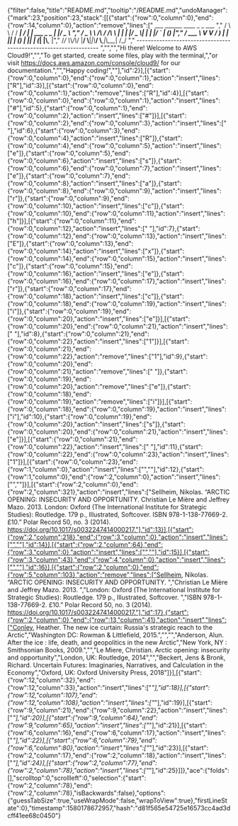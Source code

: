 {"filter":false,"title":"README.md","tooltip":"/README.md","undoManager":{"mark":23,"position":23,"stack":[[{"start":{"row":0,"column":0},"end":{"row":14,"column":0},"action":"remove","lines":["         ___        ______     ____ _                 _  ___  ","        / \\ \\      / / ___|   / ___| | ___  _   _  __| |/ _ \\ ","       / _ \\ \\ /\\ / /\\___ \\  | |   | |/ _ \\| | | |/ _` | (_) |","      / ___ \\ V  V /  ___) | | |___| | (_) | |_| | (_| |\\__, |","     /_/   \\_\\_/\\_/  |____/   \\____|_|\\___/ \\__,_|\\__,_|  /_/ "," ----------------------------------------------------------------- ","","","Hi there! Welcome to AWS Cloud9!","","To get started, create some files, play with the terminal,","or visit https://docs.aws.amazon.com/console/cloud9/ for our documentation.","","Happy coding!",""],"id":2}],[{"start":{"row":0,"column":0},"end":{"row":0,"column":1},"action":"insert","lines":["R"],"id":3}],[{"start":{"row":0,"column":0},"end":{"row":0,"column":1},"action":"remove","lines":["R"],"id":4}],[{"start":{"row":0,"column":0},"end":{"row":0,"column":1},"action":"insert","lines":["#"],"id":5},{"start":{"row":0,"column":1},"end":{"row":0,"column":2},"action":"insert","lines":["#"]}],[{"start":{"row":0,"column":2},"end":{"row":0,"column":3},"action":"insert","lines":[" "],"id":6},{"start":{"row":0,"column":3},"end":{"row":0,"column":4},"action":"insert","lines":["R"]},{"start":{"row":0,"column":4},"end":{"row":0,"column":5},"action":"insert","lines":["e"]},{"start":{"row":0,"column":5},"end":{"row":0,"column":6},"action":"insert","lines":["s"]},{"start":{"row":0,"column":6},"end":{"row":0,"column":7},"action":"insert","lines":["e"]},{"start":{"row":0,"column":7},"end":{"row":0,"column":8},"action":"insert","lines":["a"]},{"start":{"row":0,"column":8},"end":{"row":0,"column":9},"action":"insert","lines":["r"]},{"start":{"row":0,"column":9},"end":{"row":0,"column":10},"action":"insert","lines":["c"]},{"start":{"row":0,"column":10},"end":{"row":0,"column":11},"action":"insert","lines":["h"]}],[{"start":{"row":0,"column":11},"end":{"row":0,"column":12},"action":"insert","lines":[" "],"id":7},{"start":{"row":0,"column":12},"end":{"row":0,"column":13},"action":"insert","lines":["E"]},{"start":{"row":0,"column":13},"end":{"row":0,"column":14},"action":"insert","lines":["x"]},{"start":{"row":0,"column":14},"end":{"row":0,"column":15},"action":"insert","lines":["c"]},{"start":{"row":0,"column":15},"end":{"row":0,"column":16},"action":"insert","lines":["e"]},{"start":{"row":0,"column":16},"end":{"row":0,"column":17},"action":"insert","lines":["r"]},{"start":{"row":0,"column":17},"end":{"row":0,"column":18},"action":"insert","lines":["c"]},{"start":{"row":0,"column":18},"end":{"row":0,"column":19},"action":"insert","lines":["i"]},{"start":{"row":0,"column":19},"end":{"row":0,"column":20},"action":"insert","lines":["e"]}],[{"start":{"row":0,"column":20},"end":{"row":0,"column":21},"action":"insert","lines":[" "],"id":8},{"start":{"row":0,"column":21},"end":{"row":0,"column":22},"action":"insert","lines":["1"]}],[{"start":{"row":0,"column":21},"end":{"row":0,"column":22},"action":"remove","lines":["1"],"id":9},{"start":{"row":0,"column":20},"end":{"row":0,"column":21},"action":"remove","lines":[" "]},{"start":{"row":0,"column":19},"end":{"row":0,"column":20},"action":"remove","lines":["e"]},{"start":{"row":0,"column":18},"end":{"row":0,"column":19},"action":"remove","lines":["i"]}],[{"start":{"row":0,"column":18},"end":{"row":0,"column":19},"action":"insert","lines":["i"],"id":10},{"start":{"row":0,"column":19},"end":{"row":0,"column":20},"action":"insert","lines":["s"]},{"start":{"row":0,"column":20},"end":{"row":0,"column":21},"action":"insert","lines":["e"]}],[{"start":{"row":0,"column":21},"end":{"row":0,"column":22},"action":"insert","lines":[" "],"id":11},{"start":{"row":0,"column":22},"end":{"row":0,"column":23},"action":"insert","lines":["1"]}],[{"start":{"row":0,"column":23},"end":{"row":1,"column":0},"action":"insert","lines":["",""],"id":12},{"start":{"row":1,"column":0},"end":{"row":2,"column":0},"action":"insert","lines":["",""]}],[{"start":{"row":2,"column":0},"end":{"row":2,"column":321},"action":"insert","lines":["Sellheim, Nikolas. “ARCTIC OPENING: INSECURITY AND OPPORTUNITY. Christian Le Mière and Jeffrey Mazo. 2013. London: Oxford (The International Institute for Strategic Studies): Routledge. 179 p., Illustrated, Softcover. ISBN 978-1-138-77669-2. £10.” Polar Record 50, no. 3 (2014). https://doi.org/10.1017/s0032247414000217."],"id":13}],[{"start":{"row":2,"column":218},"end":{"row":3,"column":0},"action":"insert","lines":["",""],"id":14}],[{"start":{"row":2,"column":64},"end":{"row":3,"column":0},"action":"insert","lines":["",""],"id":15}],[{"start":{"row":3,"column":43},"end":{"row":4,"column":0},"action":"insert","lines":["",""],"id":16}],[{"start":{"row":2,"column":0},"end":{"row":5,"column":103},"action":"remove","lines":["Sellheim, Nikolas. “ARCTIC OPENING: INSECURITY AND OPPORTUNITY. ","Christian Le Mière and Jeffrey Mazo. 2013. ","London: Oxford (The International Institute for Strategic Studies): Routledge. 179 p., Illustrated, Softcover. ","ISBN 978-1-138-77669-2. £10.” Polar Record 50, no. 3 (2014). https://doi.org/10.1017/s0032247414000217."],"id":17},{"start":{"row":2,"column":0},"end":{"row":13,"column":41},"action":"insert","lines":["Conley, Heather. The new ice curtain: Russia's strategic reach to the Arctic","Washington DC: Rowman & Littlefield, 2015.","","","Anderson, Alun. After the ice : life, death, and geopolitics in the new Arctic","New York, NY : Smithsonian Books, 2009.","","Le Miere, Christian. Arctic opening: insecurity and opportunity","London, UK: Routledge, 2014","","Beckert, Jens & Bronk, Richard. Uncertain Futures: Imaginaries, Narratives, and Calculation in the Economy","Oxford, UK: Oxford University Press, 2018"]}],[{"start":{"row":12,"column":32},"end":{"row":12,"column":33},"action":"insert","lines":["*"],"id":18}],[{"start":{"row":12,"column":107},"end":{"row":12,"column":108},"action":"insert","lines":["*"],"id":19}],[{"start":{"row":9,"column":21},"end":{"row":9,"column":22},"action":"insert","lines":["*"],"id":20}],[{"start":{"row":9,"column":64},"end":{"row":9,"column":65},"action":"insert","lines":["*"],"id":21}],[{"start":{"row":6,"column":16},"end":{"row":6,"column":17},"action":"insert","lines":["*"],"id":22}],[{"start":{"row":6,"column":79},"end":{"row":6,"column":80},"action":"insert","lines":["*"],"id":23}],[{"start":{"row":2,"column":17},"end":{"row":2,"column":18},"action":"insert","lines":["*"],"id":24}],[{"start":{"row":2,"column":77},"end":{"row":2,"column":78},"action":"insert","lines":["*"],"id":25}]]},"ace":{"folds":[],"scrolltop":0,"scrollleft":0,"selection":{"start":{"row":2,"column":78},"end":{"row":2,"column":78},"isBackwards":false},"options":{"guessTabSize":true,"useWrapMode":false,"wrapToView":true},"firstLineState":0},"timestamp":1580178672957,"hash":"d81f565e54725e16573cc4ad3dcff41ee68c0450"}